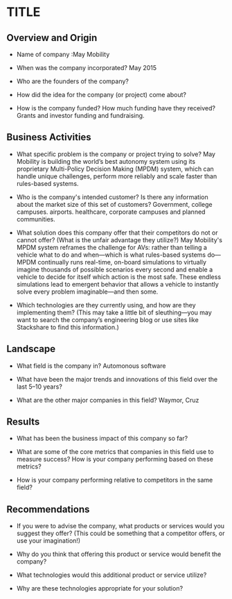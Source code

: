 # TITLE

## Overview and Origin

* Name of company
:May Mobility 

* When was the company incorporated? May 2015

* Who are the founders of the company?

* How did the idea for the company (or project) come about?

* How is the company funded? How much funding have they received? Grants and investor funding and fundraising. 

## Business Activities

* What specific problem is the company or project trying to solve? May Mobility is building the world’s best autonomy system using its proprietary Multi-Policy Decision Making (MPDM) system, which can handle unique challenges, perform more reliably and scale faster than rules-based systems.

* Who is the company's intended customer? Is there any information about the market size of this set of customers? Government, college campuses. airports. healthcare, corporate campuses and planned communities. 

* What solution does this company offer that their competitors do not or cannot offer? (What is the unfair advantage they utilize?) May Mobility's MPDM system reframes the challenge for AVs: rather than telling a vehicle what to do and when—which is what rules-based systems do—MPDM continually runs real-time, on-board simulations to virtually imagine thousands of possible scenarios every second and enable a vehicle to decide for itself which action is the most safe. These endless simulations lead to emergent behavior that allows a vehicle to instantly solve every problem imaginable—and then some.

* Which technologies are they currently using, and how are they implementing them? (This may take a little bit of sleuthing&mdash;you may want to search the company’s engineering blog or use sites like Stackshare to find this information.)

## Landscape

* What field is the company in? Automonous software

* What have been the major trends and innovations of this field over the last 5&ndash;10 years?

* What are the other major companies in this field? Waymor, Cruz

## Results

* What has been the business impact of this company so far?

* What are some of the core metrics that companies in this field use to measure success? How is your company performing based on these metrics?

* How is your company performing relative to competitors in the same field?

## Recommendations

* If you were to advise the company, what products or services would you suggest they offer? (This could be something that a competitor offers, or use your imagination!)

* Why do you think that offering this product or service would benefit the company?

* What technologies would this additional product or service utilize?

* Why are these technologies appropriate for your solution?


